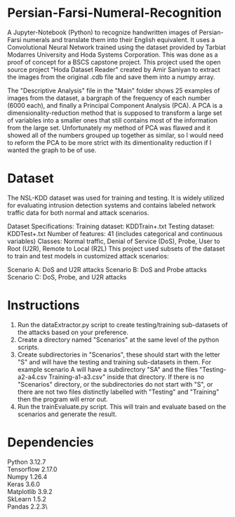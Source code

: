 # Persian-Farsi-Numeral-Recognition
A Jupyter-Notebook (Python) to recognize handwritten images of Persian-Farsi numerals and translate them into their English equivalent. It uses a Convolutional Neural Network trained using the dataset provided by Tarbiat Modarres University and Hoda Systems Corporation. This was done as a proof of concept for a BSCS capstone project. This project used the open source project "Hoda Dataset Reader" created by Amir Saniyan to extract the images from the original .cdb file and save them into a numpy array. 

The "Descriptive Analysis" file in the "Main" folder shows 25 examples of images from the dataset, a bargraph of the frequency of each number (6000 each), and finally a Principal Component Analysis  (PCA). A PCA is a dimensionality-reduction method that is supposed to transform a large set of variables into a smaller ones that still contains most of the information from the large set. Unfortunately my method of PCA was flawed and it showed all of the numbers grouped up together as similar, so I would need to reform the PCA to be more strict with its dimentionality reduction if I wanted the graph to be of use.

# Dataset
The NSL-KDD dataset was used for training and testing. It is widely utilized for evaluating intrusion detection systems and contains labeled network traffic data for both normal and attack scenarios.

Dataset Specifications:
Training dataset: KDDTrain+.txt
Testing dataset: KDDTest+.txt
Number of features: 41 (includes categorical and continuous variables)
Classes: Normal traffic, Denial of Service (DoS), Probe, User to Root (U2R), Remote to Local (R2L)
This project used subsets of the dataset to train and test models in customized attack scenarios:

Scenario A: DoS and U2R attacks
Scenario B: DoS and Probe attacks
Scenario C: DoS, Probe, and U2R attacks

# Instructions
  1. Run the dataExtractor.py script to create testing/training sub-datasets of the attacks based on your preference.
  2. Create a directory named "Scenarios" at the same level of the python scripts.
  3. Create subdirectories in "Scenarios", these should start with the letter "S" and will have the testing and training sub-datasets in them. For example scenario A will have a subdirectory "SA" and the files "Testing-a2-a4.csv  Training-a1-a3.csv" inside that directory. If there is no "Scenarios" directory, or the subdirectories do not start with "S", or there are not two files distinctly labelled with "Testing" and "Training" then the program will error out.
  4. Run the trainEvaluate.py script. This will train and evaluate based on the scenarios and generate the result.

# Dependencies
  Python 3.12.7\
  Tensorflow 2.17.0\
  Numpy 1.26.4\
  Keras 3.6.0\
  Matplotlib 3.9.2\
  SkLearn 1.5.2\
  Pandas 2.2.3\
   
